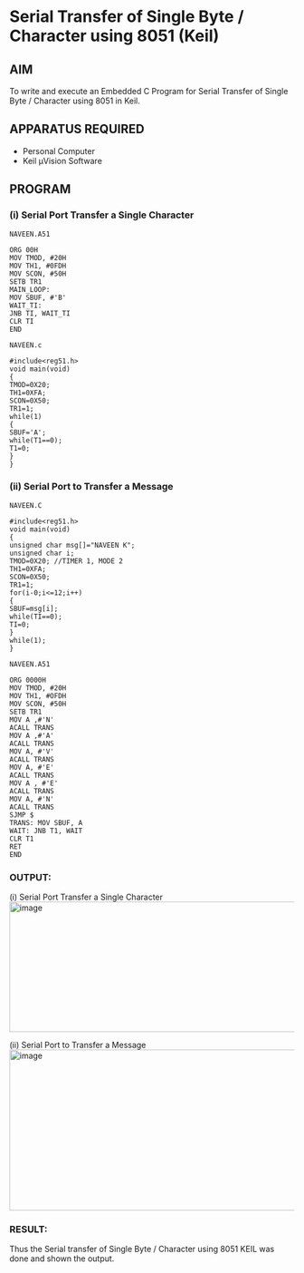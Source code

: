 
# Serial Transfer of Single Byte / Character using 8051 (Keil)

## AIM
To write and execute an Embedded C Program for Serial Transfer of Single Byte / Character using 8051 in Keil.

## APPARATUS REQUIRED
- Personal Computer  
- Keil µVision Software  

## PROGRAM

### (i) Serial Port Transfer a Single Character

```
NAVEEN.A51

ORG 00H 
MOV TMOD, #20H 
MOV TH1, #0FDH 
MOV SCON, #50H 
SETB TR1 
MAIN_LOOP:
MOV SBUF, #'B' 
WAIT_TI:
JNB TI, WAIT_TI 
CLR TI 
END

NAVEEN.c

#include<reg51.h>
void main(void)
{
TMOD=0X20;
TH1=0XFA;
SCON=0X50;
TR1=1;
while(1)
{
SBUF='A';
while(T1==0);
T1=0;
}
}
```
### (ii) Serial Port to Transfer a Message

```
NAVEEN.C

#include<reg51.h>
void main(void)
{
unsigned char msg[]="NAVEEN K";
unsigned char i;
TMOD=0X20; //TIMER 1, MODE 2
TH1=0XFA;
SCON=0X50;
TR1=1;
for(i-0;i<=12;i++)
{
SBUF=msg[i];
while(TI==0);
TI=0;
}
while(1);
}

NAVEEN.A51

ORG 0000H
MOV TMOD, #20H
MOV TH1, #OFDH
MOV SCON, #50H
SETB TR1
MOV A ,#'N'
ACALL TRANS
MOV A ,#'A'
ACALL TRANS
MOV A, #'V'
ACALL TRANS
MOV A, #'E'
ACALL TRANS
MOV A , #'E'
ACALL TRANS
MOV A, #'N'
ACALL TRANS
SJMP $
TRANS: MOV SBUF, A
WAIT: JNB T1, WAIT
CLR T1
RET
END
```

### OUTPUT:

(i) Serial Port Transfer a Single Character
<img width="940" height="230" alt="image" src="https://github.com/user-attachments/assets/9f9aadab-dcd6-41cd-bd71-3960db4297df" />

(ii) Serial Port to Transfer a Message
<img width="940" height="284" alt="image" src="https://github.com/user-attachments/assets/c072a5dc-bff9-484b-964d-9a91223ae952" />

### RESULT:

Thus the Serial transfer of Single Byte / Character using 8051 KEIL was done and shown the output.
